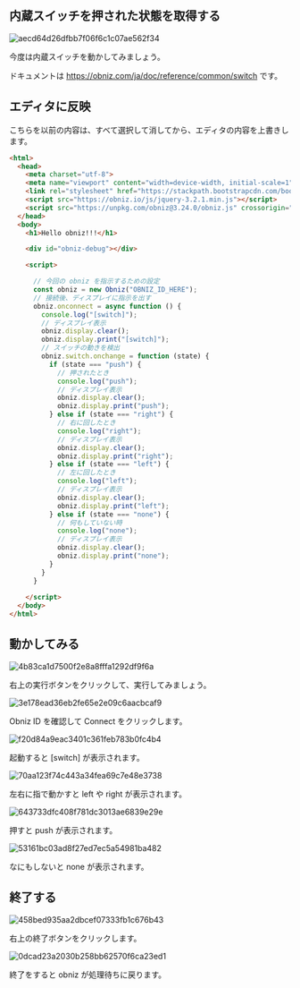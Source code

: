 ## 内蔵スイッチを押された状態を取得する

![aecd64d26dfbb7f06f6c1c07ae562f34](https://i.gyazo.com/aecd64d26dfbb7f06f6c1c07ae562f34.jpg)

今度は内蔵スイッチを動かしてみましょう。

ドキュメントは https://obniz.com/ja/doc/reference/common/switch です。

## エディタに反映

こちらを以前の内容は、すべて選択して消してから、エディタの内容を上書きします。

```html
<html>
  <head>
    <meta charset="utf-8">
    <meta name="viewport" content="width=device-width, initial-scale=1">
    <link rel="stylesheet" href="https://stackpath.bootstrapcdn.com/bootstrap/4.3.1/css/bootstrap.min.css">
    <script src="https://obniz.io/js/jquery-3.2.1.min.js"></script>
    <script src="https://unpkg.com/obniz@3.24.0/obniz.js" crossorigin="anonymous"></script>
  </head>
  <body>
    <h1>Hello obniz!!!</h1>

    <div id="obniz-debug"></div>

    <script>

      // 今回の obniz を指示するための設定
      const obniz = new Obniz("OBNIZ_ID_HERE");
      // 接続後、ディスプレイに指示を出す
      obniz.onconnect = async function () {
        console.log("[switch]");
        // ディスプレイ表示
        obniz.display.clear();
        obniz.display.print("[switch]");
        // スイッチの動きを検出
        obniz.switch.onchange = function (state) {
          if (state === "push") {
            // 押されたとき
            console.log("push");
            // ディスプレイ表示
            obniz.display.clear();
            obniz.display.print("push");
          } else if (state === "right") {
            // 右に回したとき
            console.log("right");
            // ディスプレイ表示
            obniz.display.clear();
            obniz.display.print("right");
          } else if (state === "left") {
            // 左に回したとき
            console.log("left");
            // ディスプレイ表示
            obniz.display.clear();
            obniz.display.print("left");
          } else if (state === "none") {
            // 何もしていない時
            console.log("none");
            // ディスプレイ表示
            obniz.display.clear();
            obniz.display.print("none");
          }
        }
      }
      
    </script>
  </body>
</html>
```

## 動かしてみる

![4b83ca1d7500f2e8a8fffa1292df9f6a](https://i.gyazo.com/4b83ca1d7500f2e8a8fffa1292df9f6a.png)

右上の実行ボタンをクリックして、実行してみましょう。

![3e178ead36eb2fe65e2e09c6aacbcaf9](https://i.gyazo.com/3e178ead36eb2fe65e2e09c6aacbcaf9.png)

Obniz ID を確認して Connect をクリックします。

![f20d84a9eac3401c361feb783b0fc4b4](https://i.gyazo.com/f20d84a9eac3401c361feb783b0fc4b4.jpg)

起動すると [switch] が表示されます。

![70aa123f74c443a34fea69c7e48e3738](https://i.gyazo.com/70aa123f74c443a34fea69c7e48e3738.jpg)

左右に指で動かすと left や right が表示されます。

![643733dfc408f781dc3013ae6839e29e](https://i.gyazo.com/643733dfc408f781dc3013ae6839e29e.jpg)

押すと push が表示されます。

![53161bc03ad8f27ed7ec5a54981ba482](https://i.gyazo.com/53161bc03ad8f27ed7ec5a54981ba482.jpg)

なにもしないと none が表示されます。

## 終了する

![458bed935aa2dbcef07333fb1c676b43](https://i.gyazo.com/458bed935aa2dbcef07333fb1c676b43.png)

右上の終了ボタンをクリックします。

![0dcad23a2030b258bb62570f6ca23ed1](https://i.gyazo.com/0dcad23a2030b258bb62570f6ca23ed1.jpg)

終了をすると obniz が処理待ちに戻ります。
